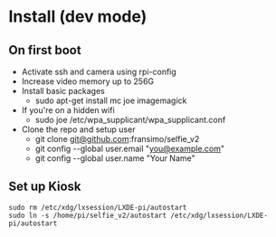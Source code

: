 # Install (dev mode)

## On first boot

- Activate ssh and camera using rpi-config
- Increase video memory up to 256G
- Install basic packages
  - sudo apt-get install mc joe imagemagick
- If you're on a hidden wifi
  - sudo joe /etc/wpa_supplicant/wpa_supplicant.conf
- Clone the repo and setup user
  - git clone git@github.com:fransimo/selfie_v2
  - git config --global user.email "you@example.com"
  - git config --global user.name "Your Name"

## Set up Kiosk


```
sudo rm /etc/xdg/lxsession/LXDE-pi/autostart
sudo ln -s /home/pi/selfie_v2/autostart /etc/xdg/lxsession/LXDE-pi/autostart
```
